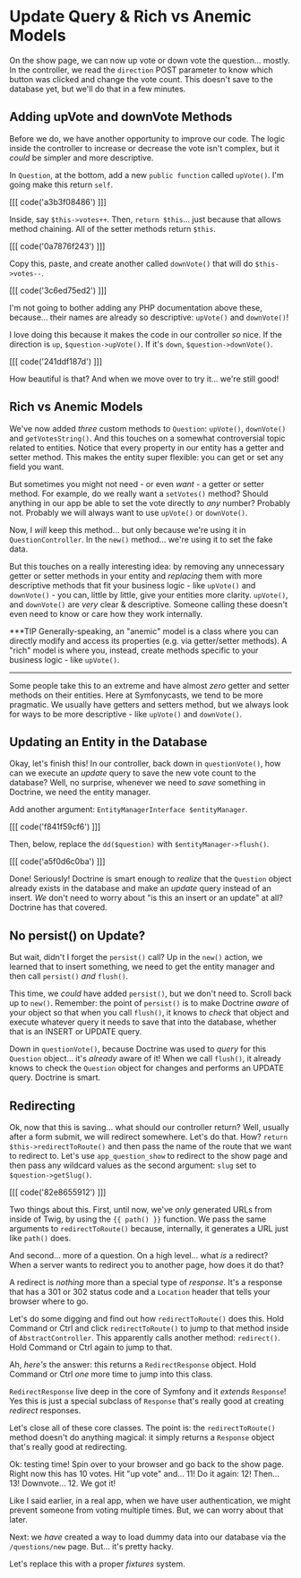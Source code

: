 # Update Query & Rich vs Anemic Models

On the show page, we can now up vote or down vote the question... mostly. In
the controller, we read the `direction` POST parameter to know which button was
clicked and change the vote count. This doesn't save to the database yet, but
we'll do that in a few minutes.

## Adding upVote and downVote Methods

Before we do, we have another opportunity to improve our code. The logic inside the
controller to increase or decrease the vote isn't complex, but it *could* be simpler
and more descriptive.

In `Question`, at the bottom, add a new `public function` called `upVote()`. I'm
going make this return `self`. 

[[[ code('a3b3f08486') ]]]

Inside, say `$this->votes++`. Then, `return $this`... just because that allows method
chaining. All of the setter methods return `$this`.

[[[ code('0a7876f243') ]]]

Copy this, paste, and create another called `downVote()` that will do `$this->votes--`.

[[[ code('3c6ed75ed2') ]]]

I'm not going to bother adding any PHP documentation above these, because... their
names are already so descriptive: `upVote()` and `downVote()`!

I love doing this because it makes the code in our controller *so* nice. If
the direction is `up`, `$question->upVote()`. If it's `down`, `$question->downVote()`.

[[[ code('241ddf187d') ]]]

How beautiful is that? And when we move over to try it... we're still good!

## Rich vs Anemic Models

We've now added *three* custom methods to `Question`: `upVote()`, `downVote()`
and `getVotesString()`. And this touches on a somewhat controversial topic related
to entities. Notice that every property in our entity has a getter and setter method.
This makes the entity super flexible: you can get or set any field you want.

But sometimes you might not need - or even *want* - a getter or setter method. For
example, do we really want a `setVotes()` method? Should anything in our app be
able to set the vote directly to *any* number? Probably not. Probably we will
always want to use `upVote()` or `downVote()`.

Now, I *will* keep this method... but only because we're using it in
`QuestionController`. In the `new()` method... we're using it to set the fake data.

But this touches on a really interesting idea: by removing any unnecessary getter or
setter methods in your entity and *replacing* them with more descriptive methods
that fit your business logic - like `upVote()` and `downVote()` - you can, little
by little, give your entities more clarity. `upVote()`, and `downVote()` are *very*
clear & descriptive. Someone calling these doesn't even need to know or care
how they work internally.

***TIP
Generally-speaking, an "anemic" model is a class where you can directly modify
and access its properties (e.g. via getter/setter methods). A "rich" model
is where you, instead, create methods specific to your business logic - like
`upVote()`.
***

Some people take this to an extreme and have almost *zero* getter and setter
methods on their entities. Here at Symfonycasts, we tend to be more pragmatic.
We usually have getters and setters method, but we always look for ways to be
more descriptive - like `upVote()` and `downVote()`.

## Updating an Entity in the Database

Okay, let's finish this! In our controller, back down in `questionVote()`, how
can we execute an *update* query to save the new vote count to the database? Well,
no surprise, whenever we need to *save* something in Doctrine, we need the
entity manager.

Add another argument: `EntityManagerInterface $entityManager`. 

[[[ code('f841f59cf6') ]]]

Then, below, replace the `dd($question)` with `$entityManager->flush()`.

[[[ code('a5f0d6c0ba') ]]]

Done! Seriously! Doctrine is smart enough to *realize* that the `Question` object
already exists in the database and make an *update* query instead of an insert.
*We* don't need to worry about "is this an insert or an update" at all? Doctrine
has that covered.

## No persist() on Update?

But wait, didn't I forget the `persist()` call? Up in the `new()` action, we
learned that to insert something, we need to get the entity manager and then call
`persist()` *and* `flush()`.

This time, we *could* have added `persist()`, but we don't need to. Scroll back
up to `new()`. Remember: the point of `persist()` is to make Doctrine *aware* of
your object so that when you call `flush()`, it knows to *check* that object and
execute whatever query it needs to save that into the database, whether that
is an INSERT or UPDATE query.

Down in `questionVote()`, because Doctrine was used to *query* for this `Question`
object... it's *already* aware of it! When we call `flush()`, it already knows
to check the `Question` object for changes and performs an UPDATE query.
Doctrine is smart.

## Redirecting

Ok, now that this is saving... what should our controller return? Well, usually
after a form submit, we will redirect somewhere. Let's do that. How?
`return $this->redirectToRoute()` and then pass the name of the route that we
want to redirect to. Let's use `app_question_show` to redirect to the show page
and then pass any wildcard values as the second argument: `slug` set to
`$question->getSlug()`.

[[[ code('82e8655912') ]]]

Two things about this. First, until now, we've *only* generated URLs from inside
of Twig, by using the `{{ path() }}` function. We pass the same arguments to
`redirectToRoute()` because, internally, it generates a URL just like `path()`
does.

And second... more of a question. On a high level... what *is* a redirect? When
a server wants to redirect you to another page, how does it do that?

A redirect is *nothing* more than a special type of *response*. It's a response
that has a 301 or 302 status code and a `Location` header that tells your browser
where to go.

Let's do some digging and find out how `redirectToRoute()` does this. Hold
Command or Ctrl and click `redirectToRoute()` to jump to that method inside of
`AbstractController`. This apparently calls another method: `redirect()`. Hold
Command or Ctrl again to jump to that.

Ah, *here's* the answer: this returns a `RedirectResponse` object. Hold Command
or Ctrl *one* more time to jump into this class.

`RedirectResponse` live deep in the core of Symfony and it *extends* `Response`!
Yes this is just a special subclass of `Response` that's really good at creating
*redirect* responses.

Let's close all of these core classes. The point is: the `redirectToRoute()`
method doesn't do anything magical: it simply returns a `Response` object that's
really good at redirecting.

Ok: testing time! Spin over to your browser and go back to the show page. Right
now this has 10 votes. Hit "up vote" and... 11! Do it again: 12! Then... 13!
Downvote... 12. We got it!

Like I said earlier, in a real app, when we have user authentication, we might
prevent someone from voting multiple times. But, we can worry about that later.

Next: we *have* created a way to load dummy data into our database via the
`/questions/new` page. But... it's pretty hacky.

Let's replace this with a proper *fixtures* system.
